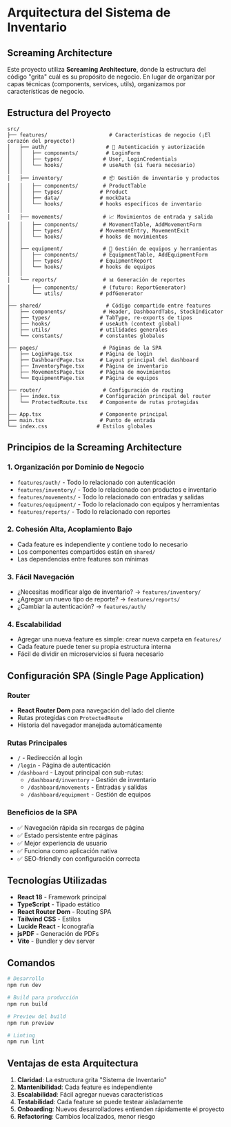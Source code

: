 # Arquitectura del Sistema de Inventario

## Screaming Architecture

Este proyecto utiliza **Screaming Architecture**, donde la estructura del código "grita" cuál es su propósito de negocio. En lugar de organizar por capas técnicas (components, services, utils), organizamos por características de negocio.

## Estructura del Proyecto

```
src/
├── features/                    # Características de negocio (¡El corazón del proyecto!)
│   ├── auth/                   # 🔐 Autenticación y autorización
│   │   ├── components/         # LoginForm
│   │   ├── types/             # User, LoginCredentials
│   │   └── hooks/             # useAuth (si fuera necesario)
│   │
│   ├── inventory/             # 📦 Gestión de inventario y productos
│   │   ├── components/        # ProductTable
│   │   ├── types/            # Product
│   │   ├── data/             # mockData
│   │   └── hooks/            # hooks específicos de inventario
│   │
│   ├── movements/             # 📈 Movimientos de entrada y salida
│   │   ├── components/        # MovementTable, AddMovementForm
│   │   ├── types/            # MovementEntry, MovementExit
│   │   └── hooks/            # hooks de movimientos
│   │
│   ├── equipment/             # 🔧 Gestión de equipos y herramientas
│   │   ├── components/        # EquipmentTable, AddEquipmentForm
│   │   ├── types/            # EquipmentReport
│   │   └── hooks/            # hooks de equipos
│   │
│   └── reports/               # 📊 Generación de reportes
│       ├── components/        # (futuro: ReportGenerator)
│       └── utils/            # pdfGenerator
│
├── shared/                     # Código compartido entre features
│   ├── components/            # Header, DashboardTabs, StockIndicator
│   ├── types/                # TabType, re-exports de tipos
│   ├── hooks/                # useAuth (context global)
│   ├── utils/                # utilidades generales
│   └── constants/            # constantes globales
│
├── pages/                     # Páginas de la SPA
│   ├── LoginPage.tsx         # Página de login
│   ├── DashboardPage.tsx     # Layout principal del dashboard
│   ├── InventoryPage.tsx     # Página de inventario
│   ├── MovementsPage.tsx     # Página de movimientos
│   └── EquipmentPage.tsx     # Página de equipos
│
├── router/                    # Configuración de routing
│   ├── index.tsx             # Configuración principal del router
│   └── ProtectedRoute.tsx    # Componente de rutas protegidas
│
├── App.tsx                   # Componente principal
├── main.tsx                  # Punto de entrada
└── index.css                # Estilos globales
```

## Principios de la Screaming Architecture

### 1. **Organización por Dominio de Negocio**
- `features/auth/` - Todo lo relacionado con autenticación
- `features/inventory/` - Todo lo relacionado con productos e inventario
- `features/movements/` - Todo lo relacionado con entradas y salidas
- `features/equipment/` - Todo lo relacionado con equipos y herramientas
- `features/reports/` - Todo lo relacionado con reportes

### 2. **Cohesión Alta, Acoplamiento Bajo**
- Cada feature es independiente y contiene todo lo necesario
- Los componentes compartidos están en `shared/`
- Las dependencias entre features son mínimas

### 3. **Fácil Navegación**
- ¿Necesitas modificar algo de inventario? → `features/inventory/`
- ¿Agregar un nuevo tipo de reporte? → `features/reports/`
- ¿Cambiar la autenticación? → `features/auth/`

### 4. **Escalabilidad**
- Agregar una nueva feature es simple: crear nueva carpeta en `features/`
- Cada feature puede tener su propia estructura interna
- Fácil de dividir en microservicios si fuera necesario

## Configuración SPA (Single Page Application)

### Router
- **React Router Dom** para navegación del lado del cliente
- Rutas protegidas con `ProtectedRoute`
- Historia del navegador manejada automáticamente

### Rutas Principales
- `/` - Redirección al login
- `/login` - Página de autenticación
- `/dashboard` - Layout principal con sub-rutas:
  - `/dashboard/inventory` - Gestión de inventario
  - `/dashboard/movements` - Entradas y salidas
  - `/dashboard/equipment` - Gestión de equipos

### Beneficios de la SPA
- ✅ Navegación rápida sin recargas de página
- ✅ Estado persistente entre páginas
- ✅ Mejor experiencia de usuario
- ✅ Funciona como aplicación nativa
- ✅ SEO-friendly con configuración correcta

## Tecnologías Utilizadas

- **React 18** - Framework principal
- **TypeScript** - Tipado estático
- **React Router Dom** - Routing SPA
- **Tailwind CSS** - Estilos
- **Lucide React** - Iconografía
- **jsPDF** - Generación de PDFs
- **Vite** - Bundler y dev server

## Comandos

```bash
# Desarrollo
npm run dev

# Build para producción
npm run build

# Preview del build
npm run preview

# Linting
npm run lint
```

## Ventajas de esta Arquitectura

1. **Claridad**: La estructura grita "Sistema de Inventario"
2. **Mantenibilidad**: Cada feature es independiente
3. **Escalabilidad**: Fácil agregar nuevas características
4. **Testabilidad**: Cada feature se puede testear aisladamente
5. **Onboarding**: Nuevos desarrolladores entienden rápidamente el proyecto
6. **Refactoring**: Cambios localizados, menor riesgo
